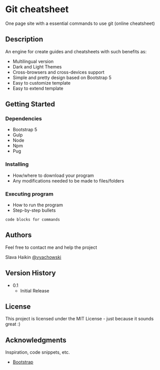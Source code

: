 #  Git cheatsheet

One page site with a essential commands to use git (online cheatsheet)

## Description

An engine for create guides and cheatsheets with such benefits as:

* Multilingual version
* Dark and Light Themes
* Cross-browsers and cross-devices support
* Simple and pretty design based on Bootstrap 5
* Easy to customize template
* Easy to extend template

## Getting Started

### Dependencies

* Bootstrap 5
* Gulp
* Node
* Npm
* Pug

### Installing

* How/where to download your program
* Any modifications needed to be made to files/folders

### Executing program

* How to run the program
* Step-by-step bullets
```
code blocks for commands
```

<!-- ## Help

Any advise for common problems or issues.
```
command to run if program contains helper info
``` -->

## Authors

Feel free to contact me and help the project

Slava Haikin
[@vyachowski](https://twitter.com/vyachowski)

## Version History

<!-- * 0.2
    * Various bug fixes and optimizations
    * See [commit change]() or See [release history]() -->
* 0.1
    * Initial Release

## License

This project is licensed under the MIT License - just because it sounds great :)

## Acknowledgments

Inspiration, code snippets, etc.
* [Bootstrap](https://github.com/twbs/bootstrap)
